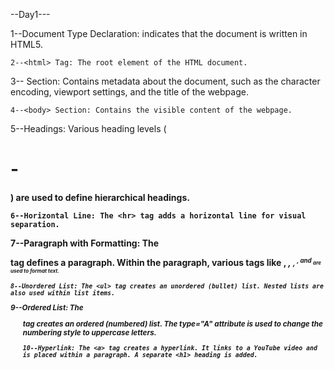 --Day1---

1--Document Type Declaration: <!DOCTYPE html> indicates that the document is written in HTML5.

    2--<html> Tag: The root element of the HTML document.

3--<head> Section: Contains metadata about the document, such as the character encoding, viewport settings, and the title of the webpage.

    4--<body> Section: Contains the visible content of the webpage.

5--Headings: Various heading levels (<h1> - <h4>) are used to define hierarchical headings.

    6--Horizontal Line: The <hr> tag adds a horizontal line for visual separation.

7--Paragraph with Formatting: The <p> tag defines a paragraph. Within the paragraph, various tags like <b>, <i>, <small>, <sup>, and <sub> are used to format text.

    8--Unordered List: The <ul> tag creates an unordered (bullet) list. Nested lists are also used within list items.

9--Ordered List: The <ol> tag creates an ordered (numbered) list. The type="A" attribute is used to change the numbering style to uppercase letters.

    10--Hyperlink: The <a> tag creates a hyperlink. It links to a YouTube video and is placed within a paragraph. A separate <h1> heading is added.

